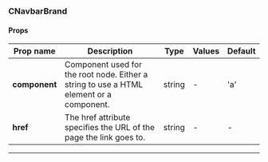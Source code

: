 ### CNavbarBrand

#### Props

| Prop name     | Description                                                                             | Type   | Values | Default |
| ------------- | --------------------------------------------------------------------------------------- | ------ | ------ | ------- |
| **component** | Component used for the root node. Either a string to use a HTML element or a component. | string | -      | 'a'     |
| **href**      | The href attribute specifies the URL of the page the link goes to.                      | string | -      | -       |

---
